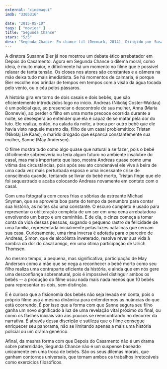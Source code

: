 ```yaml
---
external: "cinemaqui"
imdb: "3305316"

date: "2015-05-10"
tags: [ "movies" ]
title: "Segunda Chance"
stars: "5/5"
desc: "Segunda Chance. En chance til (Denmark, 2014). Dirigido por Susanne Bier. Escrito por Anders Thomas Jensen. Com Nikolaj Coster-Waldau, Ulrich Thomsen, Nikolaj Lie Kaas, Maria Bonnevie, Thomas Bo Larsen, Peter Haber, Bodil Jørgensen, Christian Grønvall, May Andersen. Crítica escrita para o site CinemAqui."
---
```

A diretora Susanne Bier já nos mostrou um debate ético arrebatador em Depois do Casamento. Agora em Segunda Chance o dilema moral, como ideia, é muito maior, e dificilmente há um momento no filme que é possível relaxar de tanta tensão. Os closes nos atores são constantes e a câmera na mão deixa tudo mais imediatista. Se há momentos de calmaria, é porque Bier escolhe nos brindar de tempos em tempos com a visão da água tocada pelo vento, ou o céu pelos pássaros.

A história gira em torno de dois casais e dois bebês, que são eficientemente introduzidos logo no início. Andreas (Nikolaj Coster-Waldau) é um policial que, ao presenciar o descontrole de sua mulher, Anna (Maria Bonnevie), ao perder o filho em uma morte precoce ocorrida durante a noite, se desespera ao entender que ela é capaz de se matar pela dor do luto. Ele realiza, então, na calada da noite, a troca por outro bebê que ele havia visto naquele mesmo dia, filho de um casal problemático: Tristan (Nikolaj Lie Kaas), o marido drogado que espanca constantemente sua mulher, Sanne (May Andersen).

O filme mostra tudo como algo quase que natural a se fazer, pois o bebê dificilmente sobreviveria ou teria algum futuro no ambiente insalubre do casal, mas mais importante que isso, mostra Andreas quase como uma vítima das circustâncias, pois após seu ato condenável ele vive à beira de uma cada vez mais perturbada esposa e uma incessante crise de consciência quando, tentando se livrar do bebê morto, Tristan finge que ele foi sequestrado e acaba colocando Andreas novamente em contato com o casal.

Com uma fotografia com cores frias e sóbrias da estreante Michael Snyman, que se aproveita boa parte do tempo da penumbra para contar sua história, as noites são uma constante. O escuro completo é usado para representar o obliteração completa de um ser em uma cena arrebatadora envolvendo um berço e um caminhão. E de dia, o cinza começa a tomar conta da vida dessas pessoas, sugando o pequeno rastro de felicidade de uma família, representada inicialmente pelas luzes natalinas que cercam sua casa. Curiosamente, uma rima inversa é adotada para o parceiro de Andreas, Simon, que de alcoólatra inveterado, resolve rever sua vida à sombra da dor do casal amigo, em uma ótima participação de Ulrich Thomsen.

Ao mesmo tempo, a pequena, mas significativa, participação de May Andersen como a mãe que se nega a reconhecer o bebê morto como seu filho realiza uma contraparte eficiente da história, e ainda que em nós gere uma desconfiança sobrenatural, pois é impossível distinguir ambos os bebês -- a produção do filme usou nada mais nada menos que 10 bebês para representar os dois, sem distinção.

E é curioso que a fisionomia dos bebês não seja levada em conta, pois o próprio filme usa a mesma dinâmica para entendermos as nuâncias do que está ocorrendo. É por isso que a forma com que Sanne segura seu filho ganha um novo significado à luz de uma revelação vital próximo do final, ou como os flashes iniciais vão aos poucos se reencontrando no decorrer da narrativa. É através dessa discrição e sutileza que o filme consegue enriquecer seu panorama, não se limitando apenas a mais uma história policial ou um drama genérico.

Afinal, da mesma forma com que Depois do Casamento não é um drama sobre paternidade, Segunda Chance não é um suspense baseado unicamente em uma troca de bebês. São os seus dilemas morais, que ganham contornos universais, que tornam ambos os trabalhos irretocáveis como exercícios filosóficos.
